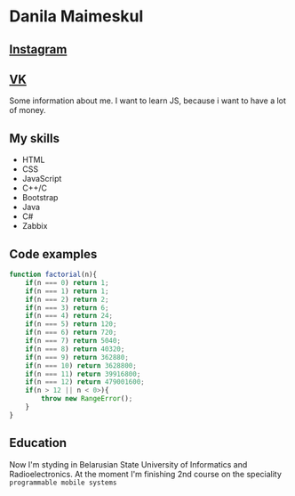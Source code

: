 # Danila Maimeskul
## [Instagram](https://www.instagram.com/isolation_mode_on/)
## [VK](https://vk.com/dibfym)

Some information about me. I want to learn JS, because i want to have a lot of money. 


## My skills
* HTML
* CSS
* JavaScript
* C++/C
* Bootstrap
* Java
* C#
* Zabbix

## Code examples 

``` JavaScript
function factorial(n){
    if(n === 0) return 1;
    if(n === 1) return 1;
    if(n === 2) return 2;
    if(n === 3) return 6;
    if(n === 4) return 24;
    if(n === 5) return 120;
    if(n === 6) return 720;
    if(n === 7) return 5040;
    if(n === 8) return 40320;
    if(n === 9) return 362880;
    if(n === 10) return 3628800;
    if(n === 11) return 39916800;
    if(n === 12) return 479001600;
    if(n > 12 || n < 0>){
        throw new RangeError();
    }
}
```

## Education 
Now I'm styding in Belarusian State University of Informatics and Radioelectronics. At the moment I'm finishing 2nd course on the speciality `programmable mobile systems`

